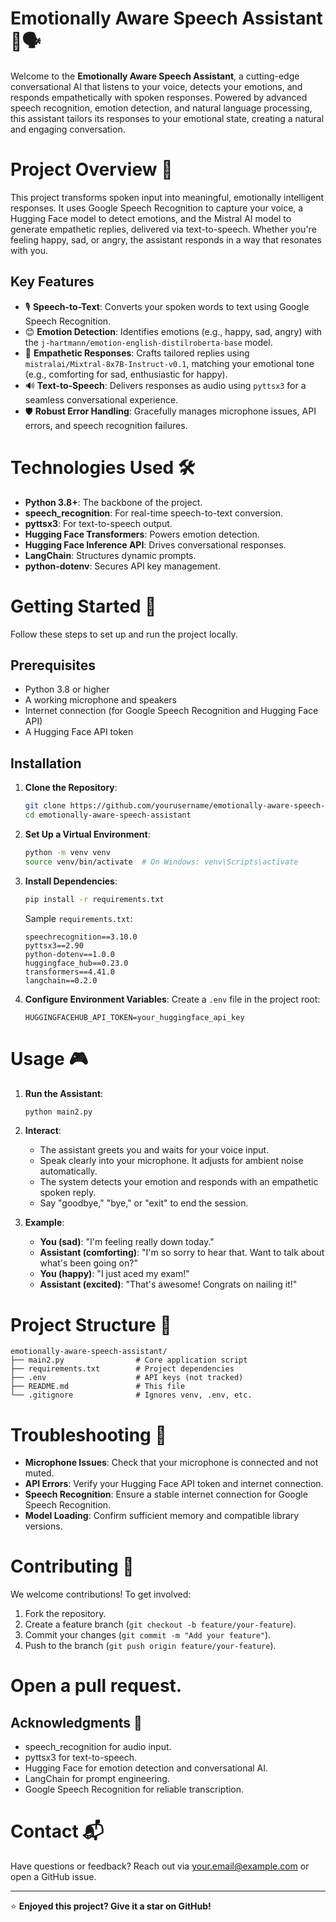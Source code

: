 # Emotionally Aware Speech Assistant 🤖🗣️

Welcome to the **Emotionally Aware Speech Assistant**, a cutting-edge conversational AI that listens to your voice, detects your emotions, and responds empathetically with spoken responses. Powered by advanced speech recognition, emotion detection, and natural language processing, this assistant tailors its responses to your emotional state, creating a natural and engaging conversation.

# Project Overview 🌟

This project transforms spoken input into meaningful, emotionally intelligent responses. It uses Google Speech Recognition to capture your voice, a Hugging Face model to detect emotions, and the Mistral AI model to generate empathetic replies, delivered via text-to-speech. Whether you're feeling happy, sad, or angry, the assistant responds in a way that resonates with you.

## Key Features

- 🎙️ **Speech-to-Text**: Converts your spoken words to text using Google Speech Recognition.
- 😊 **Emotion Detection**: Identifies emotions (e.g., happy, sad, angry) with the `j-hartmann/emotion-english-distilroberta-base` model.
- 💬 **Empathetic Responses**: Crafts tailored replies using `mistralai/Mixtral-8x7B-Instruct-v0.1`, matching your emotional tone (e.g., comforting for sad, enthusiastic for happy).
- 🔊 **Text-to-Speech**: Delivers responses as audio using `pyttsx3` for a seamless conversational experience.
- 🛡️ **Robust Error Handling**: Gracefully manages microphone issues, API errors, and speech recognition failures.

# Technologies Used 🛠️

- **Python 3.8+**: The backbone of the project.
- **speech_recognition**: For real-time speech-to-text conversion.
- **pyttsx3**: For text-to-speech output.
- **Hugging Face Transformers**: Powers emotion detection.
- **Hugging Face Inference API**: Drives conversational responses.
- **LangChain**: Structures dynamic prompts.
- **python-dotenv**: Secures API key management.

# Getting Started 🚀

Follow these steps to set up and run the project locally.

## Prerequisites

- Python 3.8 or higher
- A working microphone and speakers
- Internet connection (for Google Speech Recognition and Hugging Face API)
- A Hugging Face API token

## Installation

1. **Clone the Repository**:

   ```bash
   git clone https://github.com/yourusername/emotionally-aware-speech-assistant.git
   cd emotionally-aware-speech-assistant
   ```

2. **Set Up a Virtual Environment**:

   ```bash
   python -m venv venv
   source venv/bin/activate  # On Windows: venv\Scripts\activate
   ```

3. **Install Dependencies**:

   ```bash
   pip install -r requirements.txt
   ```

   Sample `requirements.txt`:

   ```
   speechrecognition==3.10.0
   pyttsx3==2.90
   python-dotenv==1.0.0
   huggingface_hub==0.23.0
   transformers==4.41.0
   langchain==0.2.0
   ```

4. **Configure Environment Variables**: Create a `.env` file in the project root:

   ```plaintext
   HUGGINGFACEHUB_API_TOKEN=your_huggingface_api_key
   ```

# Usage 🎮

1. **Run the Assistant**:

   ```bash
   python main2.py
   ```

2. **Interact**:

   - The assistant greets you and waits for your voice input.
   - Speak clearly into your microphone. It adjusts for ambient noise automatically.
   - The system detects your emotion and responds with an empathetic spoken reply.
   - Say "goodbye," "bye," or "exit" to end the session.

3. **Example**:

   - **You (sad)**: "I'm feeling really down today."
   - **Assistant (comforting)**: "I'm so sorry to hear that. Want to talk about what's been going on?"
   - **You (happy)**: "I just aced my exam!"
   - **Assistant (excited)**: "That's awesome! Congrats on nailing it!"

# Project Structure 📂

```plaintext
emotionally-aware-speech-assistant/
├── main2.py                # Core application script
├── requirements.txt        # Project dependencies
├── .env                    # API keys (not tracked)
├── README.md               # This file
└── .gitignore              # Ignores venv, .env, etc.
```

# Troubleshooting 🐛

- **Microphone Issues**: Check that your microphone is connected and not muted.
- **API Errors**: Verify your Hugging Face API token and internet connection.
- **Speech Recognition**: Ensure a stable internet connection for Google Speech Recognition.
- **Model Loading**: Confirm sufficient memory and compatible library versions.

# Contributing 🤝

We welcome contributions! To get involved:

1. Fork the repository.
2. Create a feature branch (`git checkout -b feature/your-feature`).
3. Commit your changes (`git commit -m "Add your feature"`).
4. Push to the branch (`git push origin feature/your-feature`).

# Open a pull request.

## Acknowledgments 🙌

- speech_recognition for audio input.
- pyttsx3 for text-to-speech.
- Hugging Face for emotion detection and conversational AI.
- LangChain for prompt engineering.
- Google Speech Recognition for reliable transcription.

# Contact 📬

Have questions or feedback? Reach out via your.email@example.com or open a GitHub issue.

---

⭐ **Enjoyed this project? Give it a star on GitHub!**